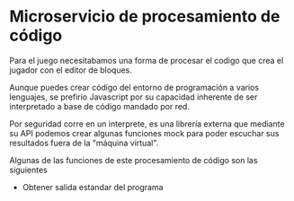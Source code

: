 # Microservicio de procesamiento de código

Para el juego necesitabamos una forma de procesar el codigo que crea el jugador con el editor de bloques. 

Aunque puedes crear código del entorno de programación a varios lenguajes, se prefirio Javascript por su capacidad inherente de ser interpretado a base de código mandado por red.

Por seguridad corre en un interprete, es una librería externa que mediante su API podemos crear algunas funciones mock para poder escuchar sus resultados fuera de la "máquina virtual".

Algunas de las funciones de este procesamiento de código son las siguientes
* Obtener salida estandar del programa